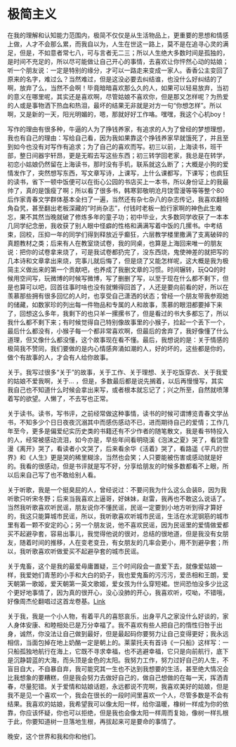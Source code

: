 # 极简主义

在我的理解和认知能力范围内，极简不仅仅是从生活物品上，更重要的思想和情感上做，人才不会那么累，而我自以为，人生在世这一路上，莫不是在追寻心灵的满足，但是，不如意者常七八，可与言者无二三；所以人生绝大多数时间是孤独的，是时间不充足的，所以尽可能做让自己开心的事情，去喜欢让你怦然心动的姑娘；听一个朋友说：一定是特别的缘分，才可以一路走来变成一家人。香香公主变回了原来的名字，难过么？当然难过，但是这没必要去纠结谁，也没什么好纠结的了啊，放弃了么，当然不会啊！毕竟暗暗喜欢那么久的人，如果可以轻易放弃，当初的意义在哪里呢，其实还是喜欢啊，尽管姑娘不喜欢你，但是那又怎样呢？为热爱的人或是事物洒下热血和热泪，最坏的结果无非就是对方一句“你想怎样”。所以啊，又是新的一天，阳光明媚的，嗯，那就好好工作咯。嘿嘿，我这个心机boy！

写作的理由有很多种，牛逼的人为了挣钱养家，有追求的人为了曾经的梦想理想，我也有自己的理由：写给自己看，因为我如果靠这个挣钱养家早就饿死了，并且至到如今也没有对写作有追求；为了自己的喜欢而写。初三以前，上海读书，班干部，整日间器宇轩昂，更是无暇去写这些东西；初三转学回老家，我总是在转学，初恋小姑娘仍然留在上海读书，那时没有手机，联系就这么断了；大概是小狗的爱情发作了，突然想写东西，写文章写诗，上课写，上什么课都写，下课写；也疯狂的读书，省下一顿中饭便可以在街心公园的书店买上一本书，所以身份证上的我最帅了，真的是饿瘦了啊；所以看了很多书，韩寒郭敬明沧月饶雪漫等等等整个80后作家青春文学群体基本全扫了一遍，当然还有杂七杂八的杂志传记，我喜欢翻犄角旮旯，甚至翻出老板深藏的“时尚杂志”，付钱时老板一脸行家啊的神色此生难忘，果不其然当晚就破了修炼多年的童子功；初中毕业，大多数同学收获了一本本几同学纪念册，我收获了别人眼中怪癖的性格和满满写着中饭的几摞书。中考结束，回校，压抑一年的同学们得到释放近乎癫狂，六层教学楼里撒满了支离破碎的真题教材之类；后来有人在教室烧试卷，我的同桌，也算是上海回来唯一的朋友说：把你的试卷拿来烧了，可是我试卷都扔完了，没东西烧，鬼使神差的就把写的几本诗和文章拿出来烧，完事儿就后悔了，但是烧了又能怎样呢，这大概是我为极简主义做出来的第一个贡献吧，也养成了我删文章的习惯。时间辗转，玩QQ的时候用空间写，玩微博的时候写微博，写了删删了写，以至于现在什么都不剩下，但是也算可以吧，回首往事时啥也没有就懒得回首了，人还是要向前看的好，所以在羡慕那些拥有很多回忆的人时，也享受自己潇洒的状态；曾经一个朋友带我参观她的储藏，如数家珍的列出每一件物品和专属的人和故事，羡慕的眼泪都要掉下来了，回想这么多年，我剩下的也只羊一摞摞书了，但是看过的书大多都忘了，所以我什么都不剩下来；有时候觉得自己特别像故事里的小猴子，捡起一个丢下一个，最后什么都没有，小猴子每一个都非常喜欢啊，但最后的舍弃了，我好像懂了什么道理，但又像什么都没懂，这个故事现在看不懂。最后，我想说的是：关于情感的极简我不赞同，我们要做的是内心情感奔涌如潮的人，好的坏的，这些都是你的，做个有故事的人，才会有人给你故事。

关于。我写过很多“关于”的故事，关于工作、关于理想、关于吃饭穿衣、关于我爱的姑娘不爱我啊，关于... ，但是，多数最后都是说先搁着，以后再慢慢写，其实我自己也不知道什么时候会拿出来写，或者根本就忘记了；兴之所至，自然就喷薄着写的欲望。人懒了，不去写也正常。

关于读书。读书，写书评，之前经常做这种事情，读书的时候可谓博览青春文学丛书，不知多少个日日夜夜沉溺其中而感伤感动不已，进而期待自己的爱情；工作几年至今，更多是偏爱纪实历史类的书籍还有不少作者的随笔散文，我是看书特投入的人，经常被感动流泪，如今亦是，早些年间看明晓溪《泡沫之夏》哭了，看饶雪漫《离开》哭了，看读者小文哭了，后来看余华《活着》哭了，看路遥《平凡的世界》和《人生》更是哭的稀里糊涂，当然也会笑；人只要能被伤害或感动就是好的。我看的很感动，但是书评就是写不好，分享给朋友的时候多数都看不上眼，所以后来自己写了也不敢给别人看。

关于听歌，我是一个挺臭屁的人，曾经说过：不要问我为什么这么会装B，因为我听歌只听宋冬野；后来当我喜欢上逼哥，好妹妹，赵雷，我再也不敢这么说话了。当然我听歌喜欢听民谣，朋友说你不懂民谣，民谣一定要到小地方听到得才算好的，我这只能算城市民谣，所以，我听歌喜欢听城市民谣，生活在水泥钢筋的城市里有着一颗不安定的心；另一个朋友说，他不喜欢民谣，因为民谣里的爱情做爱都买不起避孕套，容易出事儿，我觉得他说的很对，总结的很地道，但是我没有女朋友，随着时间的推移，人在变老变丑，有女朋友的几率会更小，用不到避孕套；所以，我听歌喜欢听做爱买不起避孕套的城市民谣。

关于鬼畜，这个是我的最爱毋庸置疑，三个时间段会一直爱下去，就像爱姑娘一样，我爱她们青葱的小手和大白的奶子，我也爱鬼畜的污污污，爱丞相和王朗，爱天朝第一歌姬，爱天朝第一英文歌姬，爱女孩为什么穿短裙。世间恐怕没多少比这个更好地事情了，因为真的很开心，没心没肺的开心，我喜欢听，哎呦，不错哦，好像周杰伦翻唱过这首龙卷基。[Link](http://www.bilibili.com/video/av4172954/)

关于我，我是一个小人物，有着平凡的喜怒哀乐，出身平凡之家没什么好谈的，家人身体安康、和睦相处已是万分幸福了。我不喜欢有些人把自己的惰性归咎于出身，诚然，你没法让自己做到最好，但是最起码你要努力让自己变得更好；我永远相信，当面包掉在地上奶酪一定是朝上的。莱蒙托夫有首诗《一只船》这样写：一只船孤独地航行在海上，它既不寻求幸福，也不逃避幸福，它只是向前航行，底下是沉静碧蓝的大海，而头顶是金色的太阳。我努力工作，努力过好自己的人生，不盲目自大，不自暴自弃，我可能究其一生也不达到我想要的生活，甚至绝大情况会比我想象的要糟糕，但是我会努力去做好自己的，做自己想做的在每一天，挥洒青春，尽量犯错。关于爱情和姑娘话题，永远都说不完啊，我喜欢美好的姑娘，但是我不是见一个喜欢一个，我会在很长的一段时间里喜欢一个人，尽管多数是不会有结果。我喜欢的姑娘，我希望我可以像太阳一样，给你温暖，橡树一样成为你的依靠，你应该怀疑，你也可以拒绝，但是我也会像太阳一样周而复始，像树一样扎根于此，你要知道树一旦落地生根，再拔起来可是要命的事情了。

晚安，这个世界和我和你和他们。
